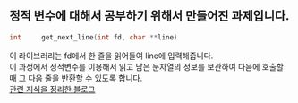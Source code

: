 ## 정적 변수에 대해서 공부하기 위해서 만들어진 과제입니다.<br/>
```c
int		get_next_line(int fd, char **line)
```
이 라이브러리는 fd에서 한 줄을 읽어들여 line에 입력해줍니다.<br/>
이 과정에서 정적변수를 이용해서 읽고 남은 문자열의 정보를 보관하여 다음에 호출할 때 그 다음 줄을 반환할 수 있도록 합니다.<br/>
[관련 지식을 정리한 블로그](https://velog.io/@meong9090/series/getnextline)
